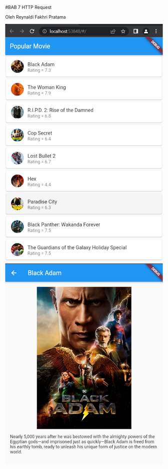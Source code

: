 #BAB 7 HTTP Request

Oleh Reynaldi Fakhri Pratama

![ss](https://github.com/renaldi-oss/pemrogaman_mobile/blob/master/Bab7_httprequest/1.PNG?raw=true "screenshot")
![ss](https://github.com/renaldi-oss/pemrogaman_mobile/blob/master/Bab7_httprequest/2.PNG?raw=true "screenshot")
